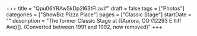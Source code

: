 +++
title = "Qpu06YRAw5kDp2l63tFl.avif"
draft = false
tags = ["Photos"]
categories = ["ShowBiz Pizza Place"]
pages = ["Classic Stage"]
startDate = ""
description = "The former Classic Stage at [[Aurora, CO (12293 E Iliff Ave)]]. (Converted between 1991 and 1992, now removed)"
+++

